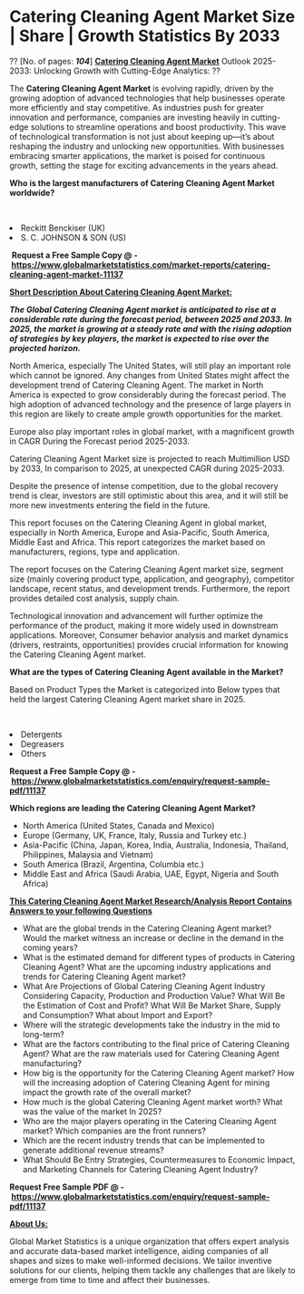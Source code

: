 <H1>Catering Cleaning Agent Market Size | Share | Growth Statistics By 2033</H1><p>?? [No. of pages:&nbsp;<strong><em>104</em></strong>]&nbsp;<strong><a href="https://www.globalmarketstatistics.com/market-reports/catering-cleaning-agent-market-11137">Catering Cleaning Agent&nbsp;Market</a></strong>&nbsp;Outlook 2025-2033: Unlocking Growth with Cutting-Edge Analytics: ??</p><p>The <strong>Catering Cleaning Agent Market</strong> is evolving rapidly, driven by the growing adoption of advanced technologies that help businesses operate more efficiently and stay competitive. As industries push for greater innovation and performance, companies are investing heavily in cutting-edge solutions to streamline operations and boost productivity. This wave of technological transformation is not just about keeping up&mdash;it&rsquo;s about reshaping the industry and unlocking new opportunities. With businesses embracing smarter applications, the market is poised for continuous growth, setting the stage for exciting advancements in the years ahead.</p><p><strong>Who is the largest manufacturers of Catering Cleaning Agent Market worldwide?</strong></p><p>&nbsp;<li>Reckitt Benckiser (UK)<li> S. C. JOHNSON & SON (US)</p><p>&nbsp;<strong>Request a Free Sample Copy @ -&nbsp;<a href="https://www.globalmarketstatistics.com/market-reports/catering-cleaning-agent-market-11137">https://www.globalmarketstatistics.com/market-reports/catering-cleaning-agent-market-11137</a></strong></p><p><strong><u>Short Description About Catering Cleaning Agent Market:</u></strong></p><p><strong><em>The Global Catering Cleaning Agent market is anticipated to rise at a considerable rate during the forecast period, between 2025 and 2033. In 2025, the market is growing at a steady rate and with the rising adoption of strategies by key players, the market is expected to rise over the projected horizon.</em></strong></p><p>North America, especially The United States, will still play an important role which cannot be ignored. Any changes from United States might affect the development trend of Catering Cleaning Agent. The market in North America is expected to grow considerably during the forecast period. The high adoption of advanced technology and the presence of large players in this region are likely to create ample growth opportunities for the market.</p><p>Europe also play important roles in global market, with a magnificent growth in CAGR During the Forecast period 2025-2033.</p><p>Catering Cleaning Agent Market size is projected to reach Multimillion USD by 2033, In comparison to 2025, at unexpected CAGR during 2025-2033.</p><p>Despite the presence of intense competition, due to the global recovery trend is clear, investors are still optimistic about this area, and it will still be more new investments entering the field in the future.</p><p>This report focuses on the Catering Cleaning Agent in global market, especially in North America, Europe and Asia-Pacific, South America, Middle East and Africa. This report categorizes the market based on manufacturers, regions, type and application.</p><p>The report focuses on the Catering Cleaning Agent market size, segment size (mainly covering product type, application, and geography), competitor landscape, recent status, and development trends. Furthermore, the report provides detailed cost analysis, supply chain.</p><p>Technological innovation and advancement will further optimize the performance of the product, making it more widely used in downstream applications. Moreover, Consumer behavior analysis and market dynamics (drivers, restraints, opportunities) provides crucial information for knowing the Catering Cleaning Agent market.</p><p><strong>What are the types of Catering Cleaning Agent available in the Market?</strong></p><p>Based on Product Types the Market is categorized into Below types that held the largest Catering Cleaning Agent market share in 2025.</p><p>&nbsp;<li>Detergents<li> Degreasers<li> Others&nbsp;</p><p><strong>Request a Free Sample Copy @ -&nbsp;<a href="https://www.globalmarketstatistics.com/enquiry/request-sample-pdf/11137">https://www.globalmarketstatistics.com/enquiry/request-sample-pdf/11137</a></strong></p><p><strong>Which regions are leading the Catering Cleaning Agent Market?</strong></p><ul><li>North America (United States, Canada and Mexico)</li><li>Europe (Germany, UK, France, Italy, Russia and Turkey etc.)</li><li>Asia-Pacific (China, Japan, Korea, India, Australia, Indonesia, Thailand, Philippines, Malaysia and Vietnam)</li><li>South America (Brazil, Argentina, Columbia etc.)</li><li>Middle East and Africa (Saudi Arabia, UAE, Egypt, Nigeria and South Africa)</li></ul><p><strong><u>This Catering Cleaning Agent Market Research/Analysis Report Contains Answers to your following Questions</u></strong></p><ul><li>What are the global trends in the Catering Cleaning Agent market? Would the market witness an increase or decline in the demand in the coming years?</li><li>What is the estimated demand for different types of products in Catering Cleaning Agent? What are the upcoming industry applications and trends for Catering Cleaning Agent market?</li><li>What Are Projections of Global Catering Cleaning Agent Industry Considering Capacity, Production and Production Value? What Will Be the Estimation of Cost and Profit? What Will Be Market Share, Supply and Consumption? What about Import and Export?</li><li>Where will the strategic developments take the industry in the mid to long-term?</li><li>What are the factors contributing to the final price of Catering Cleaning Agent? What are the raw materials used for Catering Cleaning Agent manufacturing?</li><li>How big is the opportunity for the Catering Cleaning Agent market? How will the increasing adoption of Catering Cleaning Agent for mining impact the growth rate of the overall market?</li><li>How much is the global Catering Cleaning Agent market worth? What was the value of the market In 2025?</li><li>Who are the major players operating in the Catering Cleaning Agent market? Which companies are the front runners?</li><li>Which are the recent industry trends that can be implemented to generate additional revenue streams?</li><li>What Should Be Entry Strategies, Countermeasures to Economic Impact, and Marketing Channels for Catering Cleaning Agent Industry?</li></ul><p><strong>Request Free Sample PDF @ -&nbsp;<a href="https://www.globalmarketstatistics.com/enquiry/request-sample-pdf/11137">https://www.globalmarketstatistics.com/enquiry/request-sample-pdf/11137</a></strong></p><p><strong><u>About Us:</u></strong></p><p>Global Market Statistics&nbsp;is a unique organization that offers expert analysis and accurate data-based market intelligence, aiding companies of all shapes and sizes to make well-informed decisions. We tailor inventive solutions for our clients, helping them tackle any challenges that are likely to emerge from time to time and affect their businesses.</p>
